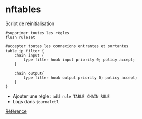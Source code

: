 # nftables
Script de réinitialisation
```
#supprimer toutes les règles
flush ruleset

#accepter toutes les connexions entrantes et sortantes
table ip filter {
	chain input {
		type filter hook input priority 0; policy accept;
	}

	chain output{
		type filter hook output priority 0; policy accept;
	}
}
```
- Ajouter une règle : `add rule TABLE CHAIN RULE`
- Logs dans `journalctl`

 [Référence](https://wiki.nftables.org/wiki-nftables/index.php/Quick_reference-nftables_in_10_minutes)